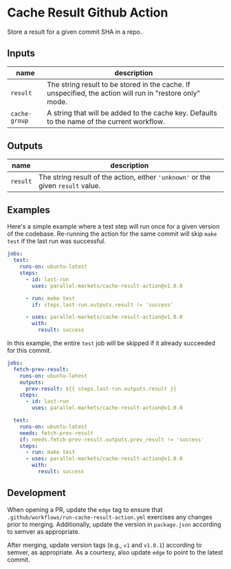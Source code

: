 # Cache Result Github Action

Store a result for a given commit SHA in a repo.

## Inputs

| name          | description                                                                                              |
| ------------- | -------------------------------------------------------------------------------------------------------- |
| `result`      | The string result to be stored in the cache. If unspecified, the action will run in "restore only" mode. |
| `cache-group` | A string that will be added to the cache key. Defaults to the name of the current workflow.              |

## Outputs

| name     | description                                                                      |
| -------- | -------------------------------------------------------------------------------- |
| `result` | The string result of the action, either `'unknown'` or the given `result` value. |

## Examples

Here's a simple example where a test step will run once for a given version of the codebase. Re-running the action for the same commit will skip `make test` if the last run was successful.

```yaml
jobs:
  test:
    runs-on: ubuntu-latest
    steps:
      - id: last-run
        uses: parallel-markets/cache-result-action@v1.0.0

      - run: make test
        if: steps.last-run.outputs.result != 'success'

      - uses: parallel-markets/cache-result-action@v1.0.0
        with:
          result: success
```

In this example, the entire `test` job will be skipped if it already succeeded for this commit.

```yaml
jobs:
  fetch-prev-result:
    runs-on: ubuntu-latest
    outputs:
      prev-result: ${{ steps.last-run.outputs.result }}
    steps:
      - id: last-run
        uses: parallel-markets/cache-result-action@v1.0.0

  test:
    runs-on: ubuntu-latest
    needs: fetch-prev-result
    if: needs.fetch-prev-result.outputs.prev_result != 'success'
    steps:
      - run: make test
      - uses: parallel-markets/cache-result-action@v1.0.0
        with:
          result: success
```

## Development

When opening a PR, update the `edge` tag to ensure that `.github/workflows/run-cache-result-action.yml` exercises any changes prior to merging. Additionally, update the version in `package.json` according to semver as appropriate.

After merging, update version tags (e.g., `v1` and `v1.0.1`) according to semver, as appropriate. As a courtesy, also update `edge` to point to the latest commit.

